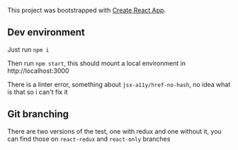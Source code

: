 This project was bootstrapped with [Create React App](https://github.com/facebookincubator/create-react-app).

## Dev environment

Just run `npm i`

Then run `npm start`, this should mount a local environment in http://localhost:3000

There is a linter error, something about `jsx-a11y/href-no-hash`, no idea what is that so i can't fix it


## Git branching

There are two versions of the test, one with redux and one without it, you can find those on `react-redux` and `react-only` branches
